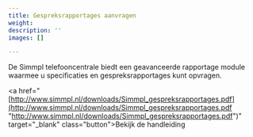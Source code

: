 ```yaml
---
title: Gespreksrapportages aanvragen
weight: 
description: ''
images: []

---
```

De Simmpl telefooncentrale biedt een geavanceerde rapportage module waarmee u specificaties en gespreksrapportages kunt opvragen.

<a href="[http://www.simmpl.nl/downloads/Simmpl_gespreksrapportages.pdf](http://www.simmpl.nl/downloads/Simmpl_gespreksrapportages.pdf "http://www.simmpl.nl/downloads/Simmpl_gespreksrapportages.pdf")" target="_blank" class="button">Bekijk de handleiding</a>